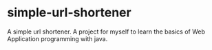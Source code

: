 # simple-url-shortener
A simple url shortener. A project for myself to learn the basics of Web Application programming with java.
